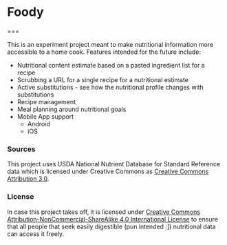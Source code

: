 # Foody
===

This is an experiment project meant to make nutritional information more accessible to a home cook. Features intended for the future include:

* Nutritional content estimate based on a pasted ingredient list for a recipe
* Scrubbing a URL for a single recipe for a nutritional estimate
* Active substitutions - see how the nutritional profile changes with substitutions
* Recipe management
* Meal planning around nutritional goals
* Mobile App support
  * Android
  * iOS

### Sources
This project uses USDA National Nutrient Database for Standard Reference data which is licensed under Creative Commons as [Creative Commons Attribution 3.0](https://creativecommons.org/licenses/by/3.0/us/).

### License
In case this project takes off, it is licensed under [Creative Commons Attribution-NonCommercial-ShareAlike 4.0 International License](http://creativecommons.org/licenses/by-nc-sa/4.0/) to ensure that all people that seek easily digestible (pun intended :]) nutritional data can access it freely.